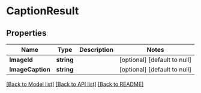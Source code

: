 # CaptionResult

## Properties
Name | Type | Description | Notes
------------ | ------------- | ------------- | -------------
**ImageId** | **string** |  | [optional] [default to null]
**ImageCaption** | **string** |  | [optional] [default to null]

[[Back to Model list]](../README.md#documentation-for-models) [[Back to API list]](../README.md#documentation-for-api-endpoints) [[Back to README]](../README.md)



